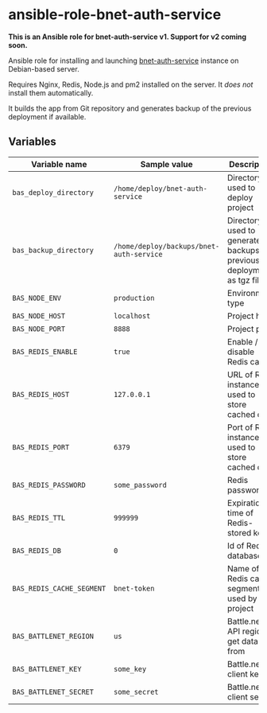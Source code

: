# ansible-role-bnet-auth-service

**This is an Ansible role for bnet-auth-service v1. Support for v2 coming soon.**

Ansible role for installing and launching [bnet-auth-service](https://github.com/sc2pte/bnet-auth-service) instance on Debian-based server.

Requires Nginx, Redis, Node.js and pm2 installed on the server. It *does not* install them automatically.

It builds the app from Git repository and generates backup of the previous deployment if available.

## Variables

| Variable name | Sample value | Description |
|-  |-  |-
| `bas_deploy_directory` | `/home/deploy/bnet-auth-service` | Directory used to deploy project |
| `bas_backup_directory` | `/home/deploy/backups/bnet-auth-service` | Directory used to generate backups of previous deployments as tgz files |
| `BAS_NODE_ENV` | `production` | Environment type |
| `BAS_NODE_HOST` | `localhost` | Project host |
| `BAS_NODE_PORT` | `8888` | Project port |
| `BAS_REDIS_ENABLE` | `true` | Enable / disable Redis cache |
| `BAS_REDIS_HOST` | `127.0.0.1` | URL of Redis instance used to store cached data |
| `BAS_REDIS_PORT` | `6379` | Port of Redis instance used to store cached data |
| `BAS_REDIS_PASSWORD` | `some_password` | Redis password |
| `BAS_REDIS_TTL` | `999999` | Expiration time of Redis-stored keys |
| `BAS_REDIS_DB` | `0` | Id of Redis database |
| `BAS_REDIS_CACHE_SEGMENT` | `bnet-token` | Name of Redis cache segment used by the project |
| `BAS_BATTLENET_REGION` | `us` | Battle.net API region to get data from |
| `BAS_BATTLENET_KEY` | `some_key` | Battle.net client key |
| `BAS_BATTLENET_SECRET` | `some_secret` | Battle.net client secret |
